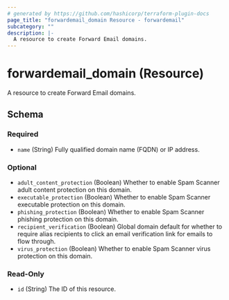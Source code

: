 ```yaml
---
# generated by https://github.com/hashicorp/terraform-plugin-docs
page_title: "forwardemail_domain Resource - forwardemail"
subcategory: ""
description: |-
  A resource to create Forward Email domains.
---
```


# forwardemail_domain (Resource)

A resource to create Forward Email domains.



<!-- schema generated by tfplugindocs -->
## Schema

### Required

- `name` (String) Fully qualified domain name (FQDN) or IP address.

### Optional

- `adult_content_protection` (Boolean) Whether to enable Spam Scanner adult content protection on this domain.
- `executable_protection` (Boolean) Whether to enable Spam Scanner executable protection on this domain.
- `phishing_protection` (Boolean) Whether to enable Spam Scanner phishing protection on this domain.
- `recipient_verification` (Boolean) Global domain default for whether to require alias recipients to click an email verification link for emails to flow through.
- `virus_protection` (Boolean) Whether to enable Spam Scanner virus protection on this domain.

### Read-Only

- `id` (String) The ID of this resource.
